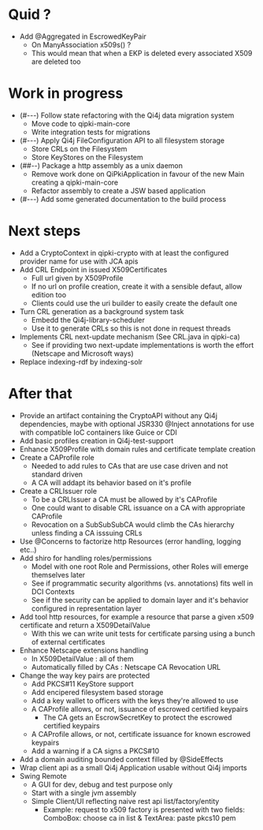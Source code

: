 
# Quid ?

* Add @Aggregated in EscrowedKeyPair
  * On ManyAssociation<X509> x509s() ?
  * This would mean that when a EKP is deleted every associated X509 are deleted too


# Work in progress

* (#---) Follow state refactoring with the Qi4j data migration system
  * Move code to qipki-main-core
  * Write integration tests for migrations
* (#---) Apply Qi4j FileConfiguration API to all filesystem storage
  * Store CRLs on the Filesystem
  * Store KeyStores on the Filesystem
* (##--) Package a http assembly as a unix daemon
  * Remove work done on QiPkiApplication in favour of the new Main creating a qipki-main-core
  * Refactor assembly to create a JSW based application
* (#---) Add some generated documentation to the build process


# Next steps

* Add a CryptoContext in qipki-crypto with at least the configured provider name for use with JCA apis
* Add CRL Endpoint in issued X509Certificates
  * Full url given by X509Profile
  * If no url on profile creation, create it with a sensible defaut, allow edition too
  * Clients could use the uri builder to easily create the default one 
* Turn CRL generation as a background system task
  * Embedd the Qi4j-library-scheduler
  * Use it to generate CRLs so this is not done in request threads
* Implements CRL next-update mechanism (See CRL.java in qipki-ca)
  * See if providing two next-update implementations is worth the effort (Netscape and Microsoft ways)
* Replace indexing-rdf by indexing-solr

# After that

* Provide an artifact containing the CryptoAPI without any Qi4j dependencies, maybe with optional JSR330 @Inject annotations for use with compatible IoC containers like Guice or CDI
* Add basic profiles creation in Qi4j-test-support
* Enhance X509Profile with domain rules and certificate template creation
* Create a CAProfile role
  * Needed to add rules to CAs that are use case driven and not standard driven
  * A CA will addapt its behavior based on it's profile
* Create a CRLIssuer role
  * To be a CRLIssuer a CA must be allowed by it's CAProfile
  * One could want to disable CRL issuance on a CA with appropriate CAProfile
  * Revocation on a SubSubSubCA would climb the CAs hierarchy unless finding a CA isssuing CRLs
* Use @Concerns to factorize http Resources (error handling, logging etc..)
* Add shiro for handling roles/permissions
  * Model with one root Role and Permissions, other Roles will emerge themselves later
  * See if programmatic security algorithms (vs. annotations) fits well in DCI Contexts
  * See if the security can be applied to domain layer and it's behavior configured in representation layer
* Add tool http resources, for example a resource that parse a given x509 certificate and return a X509DetailValue
  * With this we can write unit tests for certificate parsing using a bunch of external certificates
* Enhance Netscape extensions handling
  * In X509DetailValue : all of them
  * Automatically filled by CAs : Netscape CA Revocation URL
* Change the way key pairs are protected
  * Add PKCS#11 KeyStore support
  * Add encipered filesystem based storage
  * Add a key wallet to officers with the keys they're allowed to use
  * A CAProfile allows, or not, issuance of escrowed certified keypairs
    * The CA gets an EscrowSecretKey to protect the escrowed certified keypairs
  * A CAProfile allows, or not, certificate issuance for known escrowed keypairs
  * Add a warning if a CA signs a PKCS#10 
* Add a domain auditing bounded context filled by @SideEffects
* Wrap client api as a small Qi4j Application usable without Qi4j imports
* Swing Remote
  * A GUI for dev, debug and test purpose only
  * Start with a single jvm assembly
  * Simple Client/UI reflecting naive rest api list/factory/entity
    * Example: request to x509 factory is presented with two fields:    ComboBox: choose ca in list & TextArea: paste pkcs10 pem
